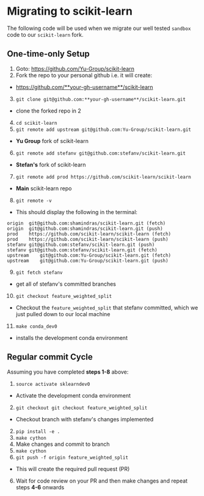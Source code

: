# Migrating to scikit-learn
The following code will be used when we migrate our
well tested `sandbox` code to our `scikit-learn` fork.

## One-time-only Setup
1. Goto: https://github.com/Yu-Group/scikit-learn
2. Fork the repo to your personal github i.e. it will create:
  - https://github.com/**your-gh-username**/scikit-learn
3. `git clone git@github.com:**your-gh-username**/scikit-learn.git`
  - clone the forked repo in 2
4. `cd scikit-learn`
5. `git remote add upstream git@github.com:Yu-Group/scikit-learn.git`
  - **Yu Group** fork of scikit-learn
6. `git remote add stefanv git@github.com:stefanv/scikit-learn.git`
  - **Stefan's** fork of scikit-learn
7. `git remote add prod https://github.com/scikit-learn/scikit-learn`
  - **Main** scikit-learn repo
8. `git remote -v`
  - This should display the following in the terminal:
  ```
origin	git@github.com:shamindras/scikit-learn.git (fetch)
origin	git@github.com:shamindras/scikit-learn.git (push)
prod	https://github.com/scikit-learn/scikit-learn (fetch)
prod	https://github.com/scikit-learn/scikit-learn (push)
stefanv	git@github.com:stefanv/scikit-learn.git (push)
stefanv	git@github.com:stefanv/scikit-learn.git (fetch)
upstream	git@github.com:Yu-Group/scikit-learn.git (fetch)
upstream	git@github.com:Yu-Group/scikit-learn.git (push)
  ```
9. `git fetch stefanv`
  - get all of stefanv's committed branches
10. `git checkout feature_weighted_split`
  - Checkout the `feature_weighted_split` that stefanv committed, which we
    just pulled down to our local machine
11. `make conda_dev0`
  - installs the development conda environment

## Regular commit Cycle
Assuming you have completed **steps 1-8** above:
1. `source activate sklearndev0`
  - Activate the development conda environment
2. `git checkout git checkout feature_weighted_split`
  - Checkout branch with stefanv's changes implemented
2. `pip install -e .`
3. `make cython`
4. Make changes and commit to branch
5. `make cython`
6. `git push -f origin feature_weighted_split`
  - This will create the required pull request (PR)
6. Wait for code review on your PR and then make changes and repeat steps **4-6** onwards

